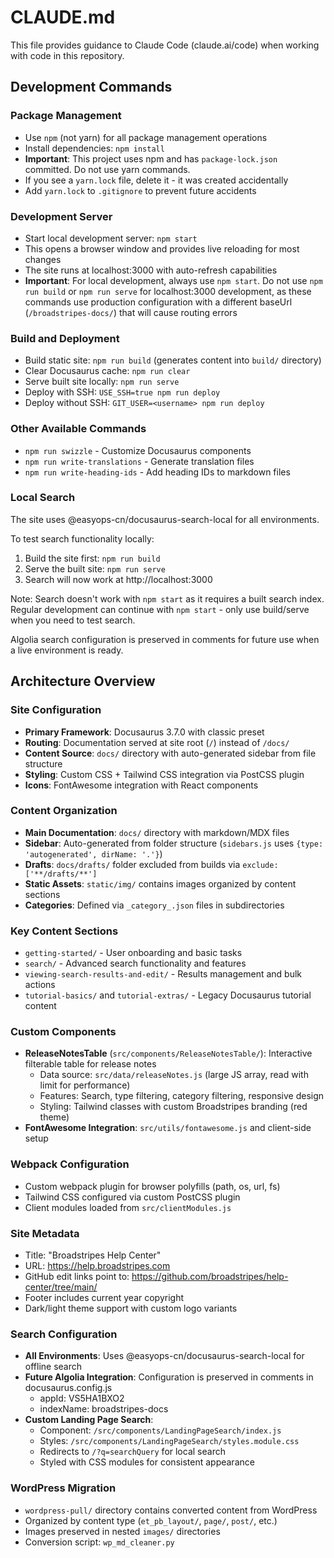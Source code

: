 # CLAUDE.md

This file provides guidance to Claude Code (claude.ai/code) when working with code in this repository.

## Development Commands

### Package Management
- Use `npm` (not yarn) for all package management operations
- Install dependencies: `npm install`
- **Important**: This project uses npm and has `package-lock.json` committed. Do not use yarn commands.
- If you see a `yarn.lock` file, delete it - it was created accidentally
- Add `yarn.lock` to `.gitignore` to prevent future accidents

### Development Server
- Start local development server: `npm start`
- This opens a browser window and provides live reloading for most changes
- The site runs at localhost:3000 with auto-refresh capabilities
- **Important**: For local development, always use `npm start`. Do not use `npm run build` or `npm run serve` for localhost:3000 development, as these commands use production configuration with a different baseUrl (`/broadstripes-docs/`) that will cause routing errors

### Build and Deployment
- Build static site: `npm run build` (generates content into `build/` directory)
- Clear Docusaurus cache: `npm run clear`
- Serve built site locally: `npm run serve`
- Deploy with SSH: `USE_SSH=true npm run deploy`
- Deploy without SSH: `GIT_USER=<username> npm run deploy`

### Other Available Commands
- `npm run swizzle` - Customize Docusaurus components
- `npm run write-translations` - Generate translation files
- `npm run write-heading-ids` - Add heading IDs to markdown files

### Local Search
The site uses @easyops-cn/docusaurus-search-local for all environments.

To test search functionality locally:
1. Build the site first: `npm run build`
2. Serve the built site: `npm run serve`
3. Search will now work at http://localhost:3000

Note: Search doesn't work with `npm start` as it requires a built search index. Regular development can continue with `npm start` - only use build/serve when you need to test search.

Algolia search configuration is preserved in comments for future use when a live environment is ready.

## Architecture Overview

### Site Configuration
- **Primary Framework**: Docusaurus 3.7.0 with classic preset
- **Routing**: Documentation served at site root (`/`) instead of `/docs/`
- **Content Source**: `docs/` directory with auto-generated sidebar from file structure
- **Styling**: Custom CSS + Tailwind CSS integration via PostCSS plugin
- **Icons**: FontAwesome integration with React components

### Content Organization
- **Main Documentation**: `docs/` directory with markdown/MDX files
- **Sidebar**: Auto-generated from folder structure (`sidebars.js` uses `{type: 'autogenerated', dirName: '.'}`)
- **Drafts**: `docs/drafts/` folder excluded from builds via `exclude: ['**/drafts/**']`
- **Static Assets**: `static/img/` contains images organized by content sections
- **Categories**: Defined via `_category_.json` files in subdirectories

### Key Content Sections
- `getting-started/` - User onboarding and basic tasks
- `search/` - Advanced search functionality and features  
- `viewing-search-results-and-edit/` - Results management and bulk actions
- `tutorial-basics/` and `tutorial-extras/` - Legacy Docusaurus tutorial content

### Custom Components
- **ReleaseNotesTable** (`src/components/ReleaseNotesTable/`): Interactive filterable table for release notes
  - Data source: `src/data/releaseNotes.js` (large JS array, read with limit for performance)
  - Features: Search, type filtering, category filtering, responsive design
  - Styling: Tailwind classes with custom Broadstripes branding (red theme)
- **FontAwesome Integration**: `src/utils/fontawesome.js` and client-side setup

### Webpack Configuration  
- Custom webpack plugin for browser polyfills (path, os, url, fs)
- Tailwind CSS configured via custom PostCSS plugin
- Client modules loaded from `src/clientModules.js`

### Site Metadata
- Title: "Broadstripes Help Center"
- URL: https://help.broadstripes.com
- GitHub edit links point to: https://github.com/broadstripes/help-center/tree/main/
- Footer includes current year copyright
- Dark/light theme support with custom logo variants

### Search Configuration
- **All Environments**: Uses @easyops-cn/docusaurus-search-local for offline search
- **Future Algolia Integration**: Configuration is preserved in comments in docusaurus.config.js
  - appId: VS5HA1BXO2
  - indexName: broadstripes-docs
- **Custom Landing Page Search**: 
  - Component: `/src/components/LandingPageSearch/index.js`
  - Styles: `/src/components/LandingPageSearch/styles.module.css`
  - Redirects to `/?q=searchQuery` for local search
  - Styled with CSS modules for consistent appearance

### WordPress Migration
- `wordpress-pull/` directory contains converted content from WordPress
- Organized by content type (`et_pb_layout/`, `page/`, `post/`, etc.)
- Images preserved in nested `images/` directories
- Conversion script: `wp_md_cleaner.py`